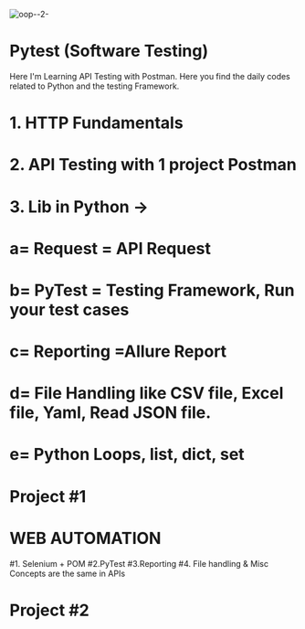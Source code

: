 ![oop--2-](https://github.com/shivam9870/Pytest/assets/65064937/33c574cc-acae-4b34-bca3-2ed7fef16d5f)


# Pytest (Software Testing) 
Here I'm Learning API Testing with Postman.
Here you find the daily codes related to Python and the testing Framework.

# 1. HTTP Fundamentals
# 2. API Testing with 1 project Postman
# 3. Lib in Python ->
# a= Request = API Request
# b= PyTest = Testing Framework, Run your test cases
# c= Reporting =Allure Report
# d= File Handling like CSV file, Excel file, Yaml, Read JSON file.
# e= Python Loops, list, dict, set

# Project #1

# WEB AUTOMATION

#1. Selenium + POM
#2.PyTest
#3.Reporting
#4. File handling & Misc Concepts are the same in APIs
# Project #2
